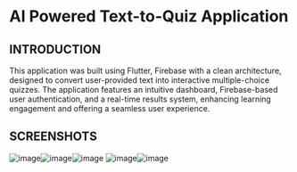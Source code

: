 # AI Powered Text-to-Quiz Application

## INTRODUCTION

This application was built using Flutter, Firebase with a clean architecture, designed to convert user-provided text into interactive multiple-choice quizzes. The application features an intuitive dashboard, Firebase-based user authentication, and a real-time results system, enhancing learning engagement and offering a seamless user experience. 

## SCREENSHOTS

![image](https://github.com/user-attachments/assets/bb592af8-fd1d-49ee-bdf3-716fb3dc8a65)![image](https://github.com/user-attachments/assets/5d1b387b-eee2-428a-8ef8-ad5122fe2d74)![image](https://github.com/user-attachments/assets/6a1c96d1-5520-4b3d-a895-78360e967678)
![image](https://github.com/user-attachments/assets/ba005ff1-4a7a-422f-96e7-dbad02f9e378)![image](https://github.com/user-attachments/assets/acbbe67e-f701-43b6-9ebc-cbf2f679e335)
